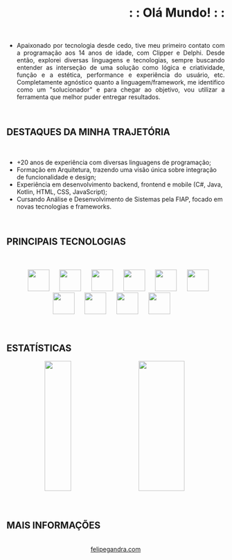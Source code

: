 <div align="right">

 # : : Olá Mundo! : :

</div>

</br>


  * <div align="justify">Apaixonado por tecnologia desde cedo, tive meu primeiro contato com a programação aos 14 anos de idade, com Clipper e Delphi. Desde então, explorei diversas linguagens e tecnologias, sempre buscando entender as interseção de uma solução como lógica e criatividade, função e a estética, performance e experiência do usuário, etc. Completamente agnóstico quanto a linguagem/framework, me identifico como um "solucionador" e para chegar ao objetivo, vou utilizar a ferramenta que melhor puder entregar resultados.</div>

</br>

## DESTAQUES DA MINHA TRAJETÓRIA

</br>

* +20 anos de experiência com diversas linguagens de programação;
* Formação em Arquitetura, trazendo uma visão única sobre integração de funcionalidade e design;
* Experiência em desenvolvimento backend, frontend e mobile (C#, Java, Kotlin, HTML, CSS, JavaScript);
* Cursando Análise e Desenvolvimento de Sistemas pela FIAP, focado em novas tecnologias e frameworks.

</br>


## PRINCIPAIS TECNOLOGIAS

</br>

</br>

<div align="center">  
&nbsp; &nbsp; &nbsp; &nbsp; <img src="https://cdn.jsdelivr.net/gh/devicons/devicon@latest/icons/csharp/csharp-original.svg" width="50px">&nbsp; &nbsp; &nbsp; 
<img src="https://cdn.jsdelivr.net/gh/devicons/devicon@latest/icons/dot-net/dot-net-original.svg" width="50px">&nbsp; &nbsp; &nbsp; 
  <img src="https://cdn.jsdelivr.net/gh/devicons/devicon@latest/icons/java/java-original.svg" width="50px">&nbsp; &nbsp; &nbsp; 
  <img src="https://cdn.jsdelivr.net/gh/devicons/devicon@latest/icons/spring/spring-original.svg" width="50px">&nbsp; &nbsp; &nbsp; 
  <img src="https://cdn.jsdelivr.net/gh/devicons/devicon@latest/icons/kotlin/kotlin-original.svg" width="50px">&nbsp; &nbsp; &nbsp; 
  <img src="https://cdn.jsdelivr.net/gh/devicons/devicon@latest/icons/jetpackcompose/jetpackcompose-original.svg" width="50px">&nbsp; &nbsp; &nbsp; 
  <img src="https://cdn.jsdelivr.net/gh/devicons/devicon@latest/icons/html5/html5-original.svg" width="50px">&nbsp; &nbsp; &nbsp; 
  <img src="https://cdn.jsdelivr.net/gh/devicons/devicon@latest/icons/css3/css3-original.svg" width="50px">&nbsp; &nbsp; &nbsp; 
  <img src="https://cdn.jsdelivr.net/gh/devicons/devicon@latest/icons/javascript/javascript-original.svg" width="50px">&nbsp; &nbsp; &nbsp; 
  <img src="https://cdn.jsdelivr.net/gh/devicons/devicon@latest/icons/docker/docker-original.svg" width="50px">&nbsp; &nbsp; &nbsp; 
</div>


</br>
</br>

## ESTATÍSTICAS

<div align="center">  
  <img width="35%" height="300px" src="https://github-readme-stats.vercel.app/api/top-langs/?username=fgandraf&layout=compact&theme=dracula" /> &nbsp;  &nbsp; &nbsp; &nbsp; 
  <img width="46%" height="300px" src="https://github-readme-stats.vercel.app/api?username=fgandraf&show_icons=true&theme=dracula" /> 
</div>

</br>

</br>

## MAIS INFORMAÇÕES

</br>

<div align="center">  
<a href="https://www.felipegandra.com" target="_blank">felipegandra.com</a>
</div>

</br>

</br>

